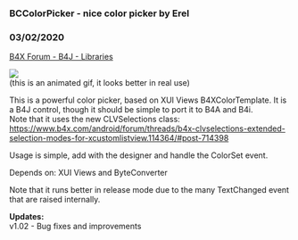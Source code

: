 ### BCColorPicker - nice color picker by Erel
### 03/02/2020
[B4X Forum - B4J - Libraries](https://www.b4x.com/android/forum/threads/114368/)

![](https://www.b4x.com/basic4android/images/K1EiGqbdWu.gif)  
(this is an animated gif, it looks better in real use)  
  
This is a powerful color picker, based on XUI Views B4XColorTemplate. It is a B4J control, though it should be simple to port it to B4A and B4i.  
Note that it uses the new CLVSelections class: <https://www.b4x.com/android/forum/threads/b4x-clvselections-extended-selection-modes-for-xcustomlistview.114364/#post-714398>  
  
Usage is simple, add with the designer and handle the ColorSet event.  
  
Depends on: XUI Views and ByteConverter  
  
Note that it runs better in release mode due to the many TextChanged event that are raised internally.  
  
**Updates:**  
v1.02 - Bug fixes and improvements